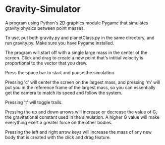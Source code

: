# Gravity-Simulator
A program using Python's 2D graphics module Pygame that simulates gravity physics between point masses.


To use, put both gravity.py and planetClass.py in the same directory, and run gravity.py. Make sure you have Pygame installed. 

The program will start off with a single large mass in the center of the screen. Click and drag to create a new point that's intitial velocity is proportional to the vector that you drew.

Press the space bar to start and pause the simulation.

Pressing 'c' will center the screen on the largest mass, and pressing 'm' will put you in the reference frame of the largest mass, so you can essentially get the camera to match its speed and follow the system.

Pressing 't' will toggle trails.

Pressing the up and down arrows will increase or decrease the value of G, the gravitational constant used in the simulation. A higher G value will make everything exert a greater force on the other bodies.

Pressing the left and right arrow keys will increase the mass of any new body that is created with the click and drag feature.
